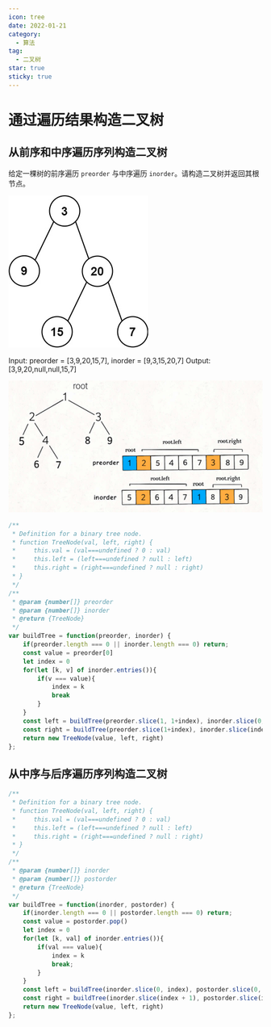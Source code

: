 ```yaml
---
icon: tree
date: 2022-01-21
category:
  - 算法
tag:
  - 二叉树
star: true
sticky: true
---
```

# 通过遍历结果构造二叉树

## 从前序和中序遍历序列构造二叉树 

给定一棵树的前序遍历 `preorder` 与中序遍历 `inorder`。请构造二叉树并返回其根节点。

![Untitled](./images/buildTree1.png)

Input: preorder = [3,9,20,15,7], inorder = [9,3,15,20,7]
Output: [3,9,20,null,null,15,7]

![Untitled](./images/buildTree2.png)

```jsx
/**
 * Definition for a binary tree node.
 * function TreeNode(val, left, right) {
 *     this.val = (val===undefined ? 0 : val)
 *     this.left = (left===undefined ? null : left)
 *     this.right = (right===undefined ? null : right)
 * }
 */
/**
 * @param {number[]} preorder
 * @param {number[]} inorder
 * @return {TreeNode}
 */
var buildTree = function(preorder, inorder) {
    if(preorder.length === 0 || inorder.length === 0) return;
    const value = preorder[0]
    let index = 0
    for(let [k, v] of inorder.entries()){
        if(v === value){
            index = k
            break
        }
    }
    const left = buildTree(preorder.slice(1, 1+index), inorder.slice(0, index))
    const right = buildTree(preorder.slice(1+index), inorder.slice(index + 1))
    return new TreeNode(value, left, right)
};
```

## 从中序与后序遍历序列构造二叉树

```jsx
/**
 * Definition for a binary tree node.
 * function TreeNode(val, left, right) {
 *     this.val = (val===undefined ? 0 : val)
 *     this.left = (left===undefined ? null : left)
 *     this.right = (right===undefined ? null : right)
 * }
 */
/**
 * @param {number[]} inorder
 * @param {number[]} postorder
 * @return {TreeNode}
 */
var buildTree = function(inorder, postorder) {
    if(inorder.length === 0 || postorder.length === 0) return;
    const value = postorder.pop()
    let index = 0
    for(let [k, val] of inorder.entries()){
        if(val === value){
            index = k
            break;
        }
    }
    const left = buildTree(inorder.slice(0, index), postorder.slice(0, index))
    const right = buildTree(inorder.slice(index + 1), postorder.slice(index))
    return new TreeNode(value, left, right)
};
```